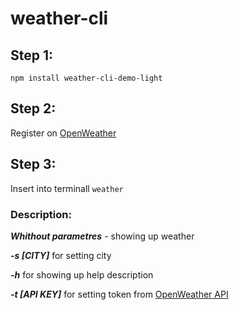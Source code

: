 # weather-cli

## Step 1:
`npm install weather-cli-demo-light`

## Step 2:
Register on [OpenWeather](https://openweathermap.org/)

## Step 3:
Insert into terminall `weather`

### Description:

***Whithout parametres*** - showing up weather
 
***-s [CITY]*** for setting city

***-h*** for showing up help description

***-t [API KEY]*** for setting token from [OpenWeather API](https://openweathermap.org/api)


